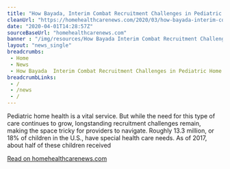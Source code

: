 ```yaml
--- 
title: "How Bayada, Interim Combat Recruitment Challenges in Pediatric Home Health Care"
cleanUrl: "https://homehealthcarenews.com/2020/03/how-bayada-interim-combat-recruitment-challenges-in-pediatric-home-health-care/"
date: "2020-04-01T14:28:57Z"
sourceBaseUrl: "homehealthcarenews.com"
banner : "/img/resources/How Bayada Interim Combat Recruitment Challenges in Pediatric Home Health Care.png"
layout: "news_single"
breadcrumbs:
 - Home
 - News
 - How Bayada  Interim Combat Recruitment Challenges in Pediatric Home Health Care
breadcrumbLinks:
 - / 
 - /news
 - / 
---
```

Pediatric home health is a vital service. But while the need for this type of care continues to grow, longstanding recruitment challenges remain, making the space tricky for providers to navigate. Roughly 13.3 million, or 18% of children in the U.S., have special health care needs. As of 2017, about half of these children received  
  
[Read on homehealthcarenews.com](https://homehealthcarenews.com/2020/03/how-bayada-interim-combat-recruitment-challenges-in-pediatric-home-health-care/)
